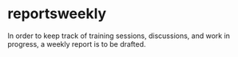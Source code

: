 
# reportsweekly

In order to keep track of training sessions, discussions, and work in progress, a weekly report is to be drafted.
